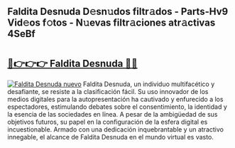 ## Faldita Desnuda D𝚎sn𝚞dos filtr𝚊dos - Parts-Hv9 Vid𝚎os f𝚘tos - N𝚞evas filtr𝚊ciones atr𝚊ctivas 4SeBf

# <h2><a href="http://mb35dj6.tromn.icu/?c=Faldita+Desnuda">🔗👉👉👉 Faldita Desnuda 🔗🔗</a></h2>

[![Faldita Desnuda nuevo](https://i.imgur.com/pEAQMta.gif)](http://mb35dj6.tromn.icu/?c=Faldita+Desnuda)
Faldita Desnuda, un individuo multifacético y desafiante, se resiste a la clasificación fácil. Su uso innovador de los medios digitales para la autopresentación ha cautivado y enfurecido a los espectadores, estimulando debates sobre el consentimiento, la identidad y la esencia de las sociedades en línea. A pesar de la ambigüedad de sus objetivos futuros, su papel en la configuración de la esfera digital es incuestionable. Armado con una dedicación inquebrantable y un atractivo innegable, el alcance de Faldita Desnuda en el mundo virtual es vasto.
